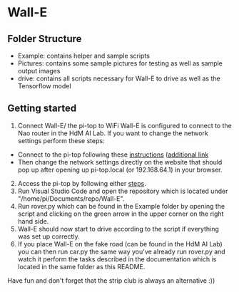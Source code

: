 # Wall-E

## Folder Structure
- Example: contains helper and sample scripts
- Pictures: contains some sample pictures for testing as well as sample output images
- drive: contains all scripts necessary for Wall-E to drive as well as the Tensorflow model

## Getting started
1. Connect Wall-E/ the pi-top to WiFi
Wall-E is configured to connect to the Nao router in the HdM AI Lab.
If you want to change the network settings perform these steps:
  * Connect to the pi-top following these [instructions](https://knowledgebase.pi-top.com/knowledge/wifi-access-point "Connect to your pi-top") ([additional link](https://www.pi-top.com/start/ap-connection "Change network settings")
  * Then change the network settings directly on the website that should pop up after opening up pi-top.local (or 192.168.64.1) in your browser.
2. Access the pi-top by following either [steps](https://www.pi-top.com/start/getting-started-page23?hsCtaTracking=4a97a9b7-7ac7-48a5-a6dd-52b923a5e7c7%7C10d7fe60-a434-4cc4-b212-fe1340b101f3 "Open up pi-top Desktop").
3. Run Visual Studio Code and open the repository which is located under "/home/pi/Documents/repo/Wall-E".
4. Run rover.py which can be found in the Example folder by opening the script and clicking on the green arrow in the upper corner on the right hand side.
5. Wall-E should now start to drive according to the script if everything was set up correctly.
6. If you place Wall-E on the fake road (can be found in the HdM AI Lab) you can then run car.py the same way you've already run rover.py and watch it perform the tasks described in the documentation which is located in the same folder as this README.

Have fun and don't forget that the strip club is always an alternative :))

